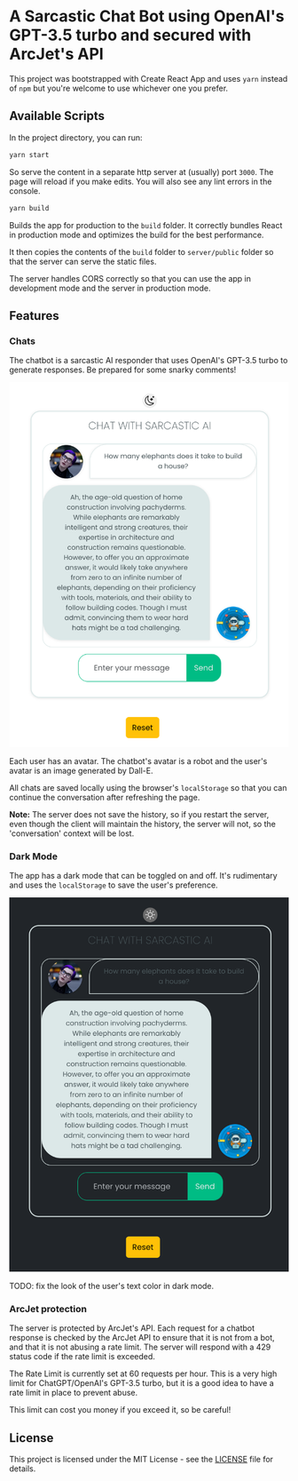 # A Sarcastic Chat Bot using OpenAI's GPT-3.5 turbo and secured with ArcJet's API

This project was bootstrapped with Create React App and uses `yarn` instead of `npm` but you're welcome to use whichever one you prefer.

## Available Scripts

In the project directory, you can run:
```bash
yarn start
```
So serve the content in a separate http server at (usually) port `3000`. The page will reload if you make edits. You will also see any lint errors in the console.

```bash
yarn build
```
Builds the app for production to the `build` folder. It correctly bundles React in production mode and optimizes the build for the best performance.

It then copies the contents of the `build` folder to `server/public` folder so that the server can serve the static files.

The server handles CORS correctly so that you can use the app in development mode and the server in production mode.

## Features

### Chats

The chatbot is a sarcastic AI responder that uses OpenAI's GPT-3.5 turbo to generate responses. Be prepared for some snarky comments!

![Chatbot](./images/chat.png)

Each user has an avatar. The chatbot's avatar is a robot and the user's avatar is an image generated by Dall-E.

All chats are saved locally using the browser's `localStorage` so that you can continue the conversation after refreshing the page.

**Note:** The server does not save the history, so if you restart the server, even though the client will maintain the history, the server will not, so the 'conversation' context will be lost.

### Dark Mode

The app has a dark mode that can be toggled on and off. It's rudimentary and uses the `localStorage` to save the user's preference.

![Dark Mode](./images/chat-dark.png)

TODO: fix the look of the user's text color in dark mode.

### ArcJet protection

The server is protected by ArcJet's API. Each request for a chatbot response is checked by the ArcJet API to ensure that it is not from a bot, and that it is not abusing a rate limit. The server will respond with a 429 status code if the rate limit is exceeded.

The Rate Limit is currently set at 60 requests per hour. This is a very high limit for ChatGPT/OpenAI's GPT-3.5 turbo, but it is a good idea to have a rate limit in place to prevent abuse.

This limit can cost you money if you exceed it, so be careful!

## License

This project is licensed under the MIT License - see the [LICENSE](LICENSE) file for details.